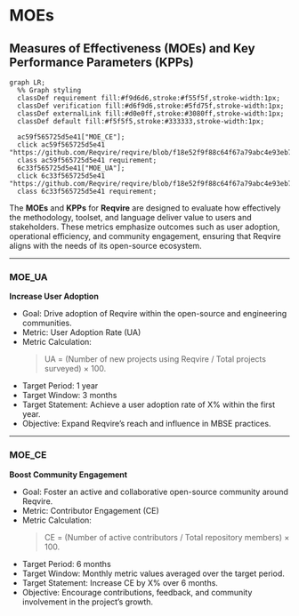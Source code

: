 # MOEs

## Measures of Effectiveness (MOEs) and Key Performance Parameters (KPPs)
```mermaid
graph LR;
  %% Graph styling
  classDef requirement fill:#f9d6d6,stroke:#f55f5f,stroke-width:1px;
  classDef verification fill:#d6f9d6,stroke:#5fd75f,stroke-width:1px;
  classDef externalLink fill:#d0e0ff,stroke:#3080ff,stroke-width:1px;
  classDef default fill:#f5f5f5,stroke:#333333,stroke-width:1px;

  ac59f565725d5e41["MOE_CE"];
  click ac59f565725d5e41 "https://github.com/Reqvire/reqvire/blob/f18e52f9f88c64f67a79abc4e93eb74b3ec22615/specifications/MOEs.md#moe_ce";
  class ac59f565725d5e41 requirement;
  6c33f565725d5e41["MOE_UA"];
  click 6c33f565725d5e41 "https://github.com/Reqvire/reqvire/blob/f18e52f9f88c64f67a79abc4e93eb74b3ec22615/specifications/MOEs.md#moe_ua";
  class 6c33f565725d5e41 requirement;
```
















The **MOEs** and **KPPs** for **Reqvire** are designed to evaluate how effectively the methodology, toolset, and language deliver value to users and stakeholders. 
These metrics emphasize outcomes such as user adoption, operational efficiency, and community engagement, ensuring that Reqvire aligns with the needs of its open-source ecosystem.

---

### MOE_UA
**Increase User Adoption**
- Goal: Drive adoption of Reqvire within the open-source and engineering communities.
- Metric: User Adoption Rate (UA)
- Metric Calculation:  
  > UA = (Number of new projects using Reqvire / Total projects surveyed) × 100.
- Target Period: 1 year
- Target Window: 3 months
- Target Statement: Achieve a user adoption rate of X% within the first year.
- Objective: Expand Reqvire’s reach and influence in MBSE practices.

---

### MOE_CE
**Boost Community Engagement**
- Goal: Foster an active and collaborative open-source community around Reqvire.
- Metric: Contributor Engagement (CE)
- Metric Calculation:  
  > CE = (Number of active contributors / Total repository members) × 100.
- Target Period: 6 months
- Target Window: Monthly metric values averaged over the target period.
- Target Statement: Increase CE by X% over 6 months.
- Objective: Encourage contributions, feedback, and community involvement in the project’s growth.